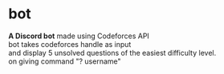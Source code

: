 # bot
 **A Discord bot**
 made using Codeforces API\
 bot takes codeforces handle as input\
 and display 5 unsolved questions of the easiest difficulty level.\
 on giving command "? username"
